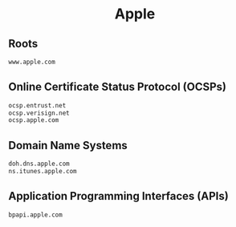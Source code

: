 


<h1 align="center">Apple</h1>  


## Roots


```html
www.apple.com
```  


## Online Certificate Status Protocol (OCSPs)


```html
ocsp.entrust.net
ocsp.verisign.net
ocsp.apple.com
```  


## Domain Name Systems


```html
doh.dns.apple.com
ns.itunes.apple.com
```  


## Application Programming Interfaces (APIs)


```html
bpapi.apple.com
```  

<br>
